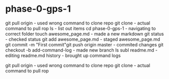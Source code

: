 # phase-0-gps-1
git pull origin - used wrong command to clone repo
git clone - actual command to pull rop
ls - list out items
cd phase-0-gps-1 - navigating to correct folder
touch awesome_page.md - made a new markdown
git status - checked status
git add awesome_page.md - staged awesome_page.md
git commit -m "First commit"git push origin master - commited changes
git checkout -b add-command-log - made new branch
ls
subl readme.md - editing readme.md
history - brought up command logs

git pull origin - used wrong command to clone repo
git clone - actual command to pull rop
